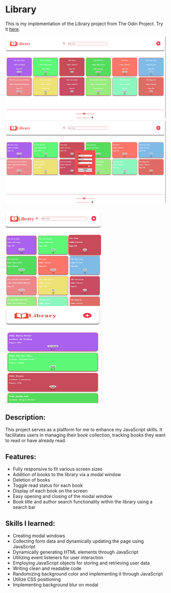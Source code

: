 # Library

This is my implementation of the Library project from The Odin Project. Try it [here](https://giahenville.github.io/Library/).

<img src="./img/demo1.png" alt="Demo image for library" width="600px">
<img src="./img/demo2.png" alt="Demo image for library" width="600px">

<img src="./img/responsive1.png" alt="Demo image for library" width="300px" height="300px"> <img src="./img/responsive2.png" alt="Demo image for library" width="300px" height="300px">


## Description:

This project serves as a platform for me to enhance my JavaScript skills. It facilitates users in managing their book collection, tracking books they want to read or have already read.

## Features:

* Fully responsive to fit various screen sizes
* Addition of books to the library via a modal window
* Deletion of books
* Toggle read status for each book
* Display of each book on the screen
* Easy opening and closing of the modal window
* Book title and author search functionality within the library using a search bar

## Skills I learned:

* Creating modal windows
* Collecting form data and dynamically updating the page using JavaScript
* Dynamically generating HTML elements through JavaScript
* Utilizing event listeners for user interaction
* Employing JavaScript objects for storing and retrieving user data
* Writing clean and readable code
* Randomizing background color and implementing it through JavaScript
* Utilize CSS positioning 
* Implementing background blur on modal

